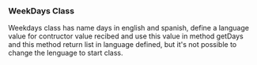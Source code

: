 ### WeekDays Class
Weekdays class has name days in english and spanish, define a language value for contructor value recibed and use this value in method getDays and this method return list in language defined, but it's not possible to change the lenguage to start class.

